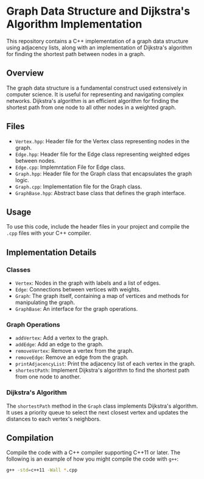 # Graph Data Structure and Dijkstra's Algorithm Implementation

This repository contains a C++ implementation of a graph data structure using adjacency lists, along with an implementation of Dijkstra's algorithm for finding the shortest path between nodes in a graph.

## Overview

The graph data structure is a fundamental construct used extensively in computer science. It is useful for representing and navigating complex networks. Dijkstra's algorithm is an efficient algorithm for finding the shortest path from one node to all other nodes in a weighted graph.

## Files

- `Vertex.hpp`: Header file for the Vertex class representing nodes in the graph.
- `Edge.hpp`: Header file for the Edge class representing weighted edges between nodes.
-  `Edge.cpp`: Implemntation File for Edge class.
- `Graph.hpp`: Header file for the Graph class that encapsulates the graph logic.
- `Graph.cpp`: Implementation file for the Graph class.
- `GraphBase.hpp`: Abstract base class that defines the graph interface.

## Usage

To use this code, include the header files in your project and compile the `.cpp` files with your C++ compiler.

## Implementation Details

### Classes

- `Vertex`: Nodes in the graph with labels and a list of edges.
- `Edge`: Connections between vertices with weights.
- `Graph`: The graph itself, containing a map of vertices and methods for manipulating the graph.
- `GraphBase`: An interface for the graph operations.

### Graph Operations

- `addVertex`: Add a vertex to the graph.
- `addEdge`: Add an edge to the graph.
- `removeVertex`: Remove a vertex from the graph.
- `removeEdge`: Remove an edge from the graph.
- `printAdjacencyList`: Print the adjacency list of each vertex in the graph.
- `shortestPath`: Implement Dijkstra's algorithm to find the shortest path from one node to another.

### Dijkstra's Algorithm

The `shortestPath` method in the `Graph` class implements Dijkstra's algorithm. It uses a priority queue to select the next closest vertex and updates the distances to each vertex's neighbors.

## Compilation

Compile the code with a C++ compiler supporting C++11 or later. The following is an example of how you might compile the code with `g++`:

```sh
g++ -std=c++11 -Wall *.cpp
